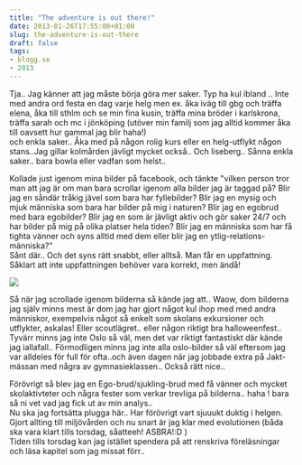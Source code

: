 ```yaml
---
title: "The adventure is out there!"
date: 2013-01-26T17:55:00+01:00
slug: the-adventure-is-out-there
draft: false
tags:
- blogg.se
- 2013
---
```

Tja.. Jag känner att jag måste börja göra mer saker. Typ ha kul ibland .. Inte med andra ord festa en dag varje helg men ex. åka iväg till gbg och träffa elena, åka till sthlm och se min fina kusin, träffa mina bröder i karlskrona, träffa sarah och mc i jönköping (utöver min familj som jag alltid kommer åka till oavsett hur gammal jag blir haha!)  
och enkla saker.. Åka med på någon rolig kurs eller en helg-utflykt någon stans..Jag gillar kolmården jävligt mycket också.. Och liseberg.. Sånna enkla saker.. bara bowla eller vadfan som helst..  
  
Kollade just igenom mina bilder på facebook, och tänkte "vilken person tror man att jag är om man bara scrollar igenom alla bilder jag är taggad på? Blir jag en såndär tråkig jävel som bara har fyllebilder? Blir jag en mysig och mjuk människa som bara har bilder på mig i naturen? Blir jag en egobrud med bara egobilder? Blir jag en som är jävligt aktiv och gör saker 24/7 och har bilder på mig på olika platser hela tiden? Blir jag en människa som har få tighta vänner och syns alltid med dem eller blir jag en ytlig-relations-människa?"  
Sånt där.. Och det syns rätt snabbt, eller alltså. Man får en uppfattning. Såklart att inte uppfattningen behöver vara korrekt, men ändå!  
  

![](/assets/images/blogg.se/lalala_51040ae1ddf2b351ebe4e791.jpg)

  
  
Så när jag scrollade igenom bilderna så kände jag att.. Waow, dom bilderna jag själv minns mest är dom jag har gjort något kul ihop med med andra människor, exempelvis något så enkelt som skolans exkursioner och utflykter, askalas! Eller scoutlägret.. eller någon riktigt bra halloweenfest.. Tyvärr minns jag inte Oslo så väl, men det var riktigt fantastiskt där kände jag iallafall.. Förmodligen minns jag inte alla oslo-bilder så väl eftersom jag var alldeles för full för ofta..och även dagen när jag jobbade extra på Jakt-mässan med några av gymnasieklassen.. Också rätt nice..  
  
  
Förövrigt så blev jag en Ego-brud/sjukling-brud med få vänner och mycket skolaktivteter och några fester som verkar trevliga på bilderna.. haha ! bara så ni vet vad jag fick ut av min analys..  
Nu ska jag fortsätta plugga här.. Har förövrigt vart sjuuukt duktig i helgen. Gjort allting till miljövården och nu snart är jag klar med evolutionen (båda ska vara klart tills torsdag, såatteeh! ASBRA!:D )  
Tiden tills torsdag kan jag istället spendera på att renskriva föreläsningar och läsa kapitel som jag missat förr..